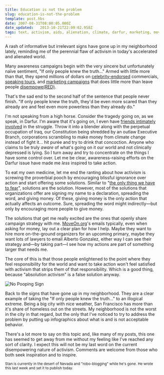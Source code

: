 ```yaml
---
title: Education is not the problem
slug: education-is-not-the-problem
template: post.hbs
date: 2007-08-31T08:00:05.000Z
date_updated:   2013-10-21T22:09:02.958Z
tags: text, activism, aids, alienation, climate, darfur, marketing, moveon, san francisco
---
```


A rash of informative but irrelevant signs have gone up in my neighborhood lately, reminding me of the perennial flaw of activism in today's accelerated and alienated world.<!--more-->

Many awareness campaigns begin with the very sincere but unfortunately naïve sentiment, "If only people knew the truth..." Armed with little more than that, they spend millions of dollars on <a href="http://www.youtube.com/watch?v=ZD4jv21GjrM" title="One-by-one on Youtube">celebrity-endorsed</a> commercials, <a href="http://www.climatecrisis.net/" title="An Inconvenient Truth">speaking tours</a>, and <a href="http://www.youthaids-aldo.org/" title="Aldo fights AIDS">marketing campaigns</a> that does little more than leave people <a href="http://www.sunshocked.com/stanifesto/archives/conspicuous-conscience/" title="'Conspicuous Conscience' on Stanifesto">disempowe(RED)</a>.

That's the sad end to the second half of the sentence that people never finish. "If only people knew the truth, they'd be even more scared than they already are and feel even more powerless than they already do."

I'm not speaking from a high horse. Consider the tragedy going on, as we speak, in Darfur. I'm aware that it's going on, I even have <a href="http://www.sfgate.com/cgi-bin/article.cgi?f=/c/a/2007/08/19/INLARICDT.DTL&hw=darfur&sn=016&sc=615" title="'Darfur supporter's actions looking more like willful neglect' on SFGate">friends intimately involved</a> in the struggle. Throw it into a blender along with the perpetual occupation of Iraq, our Constitution being shredded by an outlaw Executive Branch, corporations scrambling to make money from climate change instead of fight it... hit purée and try to drink that concoction. Anyone who claims to be truly <em>aware</em> of what's going on it our world and not clinically depressed is lying. So I turn away and try to concentrate on the things I have some control over. Let me be clear, awareness-raising efforts on the Darfur issue have made me <em>less</em> inspired to take action.

To eat my own medicine, let me end the ranting about how activism is screwing the proverbial pooch by encouraging blissful ignorance over action and start offering some solutions. Similar to "<a href="http://historymatters.gmu.edu/d/5057/" title="Wow, Presidents used to be smart">the only thing we have to fear</a>", solutions are the solution. However, most of the solutions that organizations offer are signing my name to a declaration, spreading the word, and giving money. Of these, giving money is the only action that actually affects an outcome. Sure, spreading the word might indirectly&mdash;but only by encouraging more people to give money.

The solutions that get me really excited are the ones that openly share campaign strategy with me. <a href="http://moveon.org" title="MoveOn.org">MoveOn.org</a>'s emails typically, even when asking for money, lay out a clear plan for how I help. Maybe they want to hire more on-the-ground organizers for an upcoming primary, maybe they want lots of lawyers to email Alberto Gonzalez, either way I can see their strategy and&mdash;by taking part&mdash;I see how my actions are part of something larger that needs me.

The core of this is that those people enlightened to the point where they feel responsibility for the world and want to take action won't feel satisfied with activism that strips them of that responsibility. Which is a good thing, because "absolution activism" is a false solution anyway.

<img class="right" src="http://assets.stanifesto.com/images/2007/08/nopooping.thumbnail.jpg" alt="No Pooping Sign" />

Back to the signs that have gone up in my neighborhood. They are a clear example of taking the "If only people knew the truth..." to an illogical extreme. Being a big city with nice weather, San Francisco has more than it's share of homeless out on the streets. My neighborhood is not the worst in the city in that regard, but the only that I've noticed to try to address the problem by putting up infographics about what is and is not acceptable behavior.

There's a lot more to say on this topic and, like many of my posts, this one has seemed to get away from me without my feeling like I've reached any sort of clarity. I expect this will not be my last word on the current disempowering nature of activism. Comments are welcome from those who both seek inspiration and to inspire.

<small>Stan is currently in the desert of Nevada and "robo-blogging" while he's gone. He wrote this last week and set it to publish today.</small>
